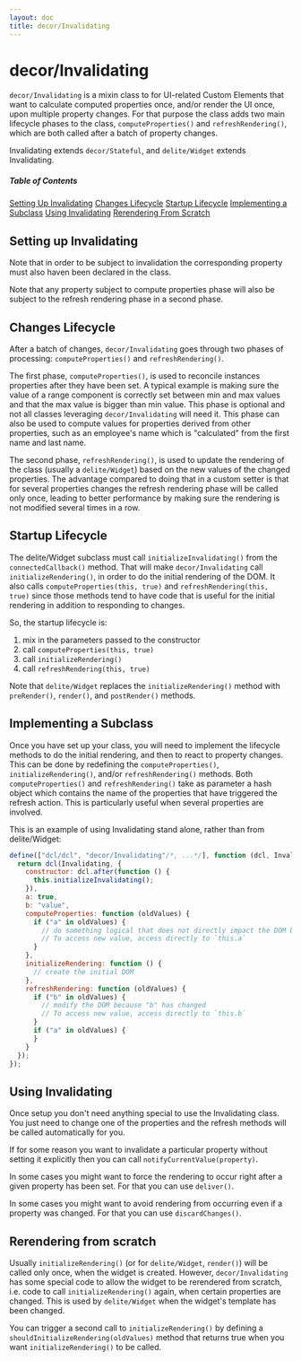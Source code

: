 ```yaml
---
layout: doc
title: decor/Invalidating
---
```


# decor/Invalidating

`decor/Invalidating` is a mixin class to for UI-related Custom Elements
that want to calculate computed properties once, and/or render the UI once, upon multiple property changes.
For that purpose the class adds two main lifecycle phases to the class, `computeProperties()` and
`refreshRendering()`, which are both called after a batch of property changes.

Invalidating extends `decor/Stateful`, and `delite/Widget` extends Invalidating.

##### Table of Contents
[Setting Up Invalidating](#setting)
[Changes Lifecycle](#changes)
[Startup Lifecycle](#startup)
[Implementing a Subclass](#implementing)
[Using Invalidating](#using)
[Rerendering From Scratch](#rerender)

<a name="setting"></a>
## Setting up Invalidating

Note that in order to be subject to invalidation the corresponding property must also haven been declared in the class.

Note that any property subject to compute properties phase will also be subject to the refresh rendering phase in a
second phase.


<a name="changes"></a>
## Changes Lifecycle

After a batch of changes, `decor/Invalidating` goes through two phases of processing: `computeProperties()` and
`refreshRendering()`.

The first phase, `computeProperties()`, is used to reconcile instances properties after they have been set.
A typical example is making sure the value of a range component is correctly set between min and max values and
that the max value is bigger than min value.
This phase is optional and not all classes leveraging `decor/Invalidating` will need it.
This phase can also be used to compute values for properties derived from other properties, such as an employee's
name which is "calculated" from the first name and last name.

The second phase, `refreshRendering()`, is used to update the rendering of the class (usually a `delite/Widget`)
based on the new values of the changed properties.
The advantage compared to doing that in a custom setter
is that for several properties changes the refresh rendering phase will be called only once,
leading to better performance by making sure the rendering is not modified several times in a row.

<a name="startup"></a>
## Startup Lifecycle

The delite/Widget subclass must call `initializeInvalidating()` from the `connectedCallback()` method.
That will make `decor/Invalidating` call `initializeRendering()`, in order to do the initial
rendering of the DOM.
It also calls `computeProperties(this, true)` and `refreshRendering(this, true)`
since those methods tend to have code that is useful for the initial rendering in addition to responding to changes.

So, the startup lifecycle is:

1. mix in the parameters passed to the constructor
2. call `computeProperties(this, true)`
3. call `initializeRendering()`
4. call `refreshRendering(this, true)`

Note that `delite/Widget` replaces the `initializeRendering()` method with `preRender()`, `render()`, and `postRender()`
methods.

<a name="implementing"></a>
## Implementing a Subclass

Once you have set up your class, you will need to implement the lifecycle methods to do the initial rendering,
and then to react to property changes.
This can be done by redefining the `computeProperties()`, `initializeRendering()`, and/or `refreshRendering()` methods.
Both `computeProperties()` and `refreshRendering()` take as parameter a hash object which contains the name of the
properties that have triggered the refresh action.  This is particularly useful when several properties are involved.

This is an example of using Invalidating stand alone, rather than from delite/Widget:

```js
define(["dcl/dcl", "decor/Invalidating"/*, ...*/], function (dcl, Invalidating/*, ...*/) {
  return dcl(Invalidating, {
    constructor: dcl.after(function () {
      this.initializeInvalidating();
    }),
    a: true,
    b: "value",
    computeProperties: function (oldValues) {
      if ("a" in oldValues) {
        // do something logical that does not directly impact the DOM because "a" has changed
        // To access new value, access directly to `this.a`
      }
    },
    initializeRendering: function () {
      // create the initial DOM
    },
    refreshRendering: function (oldValues) {
      if ("b" in oldValues) {
        // modify the DOM because "b" has changed
        // To access new value, access directly to `this.b`
      }
      if ("a" in oldValues) {
      }
    }
  });
});
```

<a name="using"></a>
## Using Invalidating

Once setup you don't need anything special to use the Invalidating class.
You just need to change one of the properties and the refresh methods will be called automatically for you.

If for some reason you want to invalidate a particular property without setting it explicitly
then you can call `notifyCurrentValue(property)`.

In some cases you might want to force the rendering to occur right after a given property has been set.
For that you can use `deliver()`.

In some cases you might want to avoid rendering from occurring even if a property was changed.
For that you can use `discardChanges()`.

<a name="rerender"></a>
## Rerendering from scratch

Usually `initializeRendering()` (or for `delite/Widget`, `render()`) will be called only once, when the widget is created.
However, `decor/Invalidating` has some special code to allow the widget to be rerendered from scratch,
i.e. code to call `initializeRendering()` again, when certain properties are changed.
This is used by `delite/Widget` when the widget's template has been changed.

You can trigger a second call to `initializeRendering()` by defining a `shouldInitializeRendering(oldValues)` method
that returns true when you want `initializeRendering()` to be called.


